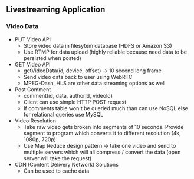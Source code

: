 ## Livestreaming Application
### Video Data
- PUT Video API
  - Store video data in filesytem database (HDFS or Amazon S3)
  - Use RTMP for data upload (highly reliable because need data to be persisted when posted)
- GET Video API
  - getVideoData(id, device, offset) -> 10 second long frame
  - Send video data back to user using WebRTC 
  - MPEG-Dash, HLS are other data streaming options as well
- Post Comment
  - comment(id, data, authorId, videoId)
  - Client can use simple HTTP POST request
  - If comments table won't be queried much than can use NoSQL else for relational queries use MySQL
- Video Resolution
  - Take raw video gets broken into segments of 10 seconds. Provide segment to program which converts it to different resolution (4k, 1080p, 720p)
  - Use Map Reduce design pattern -> take one video and send to multiple servers which will all compress / convert the data (open server will take the request)
- CDN (Content Delivery Network) Solutions
  - Can be used to cache data
